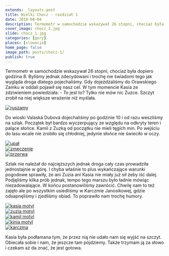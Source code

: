 ```yaml
---
extends: _layouts.post
title: Wielki Chocz - rozdział 1
date: 2018-08-04
description: Termometr w samochodzie wskazywał 26 stopni, chociaż była dopiero godzina 8. Byliśmy jednak zdecydowani i trochę nie świadomi tego jak wygląda droga dlatego pojechaliśmy.
cover_image: chocz_1.jpg
slide: chocz_1.jpg
categories: [gory]
places: [slowacja]
home_page: false
image_path: posts/chocz-1/
publish: true
---
```


Termometr w samochodzie wskazywał 26 stopni, chociaż była dopiero godzina 8. Byliśmy jednak zdecydowani i trochę nie świadomi tego jak wygląda droga dlatego pojechaliśmy. Gdy dojeżdżaliśmy do Orawskiego Zamku w oddali pojawił się nasz cel. W tym momencie Kasia ze zdziwieniem powiedziała: - To jest to? Tylko nie mów nic Zuzce. Szczyt zrobił na niej większe wrażenie niż myślała.
<div>
    <a href="{{ $page->cloudinary }}{{ $page->postPhoto }}/{{ $page->cloudinaryId }}/{{ $page->image_path }}ruszamy.jpg">
        <img data-srcset="{{ $page->cloudinary }}{{ $page->postPhotoSmall }}/{{ $page->cloudinaryId }}/{{ $page->image_path }}ruszamy.jpg 768w,{{ $page->cloudinary }}{{ $page->postPhoto }}/{{ $page->cloudinaryId }}/{{ $page->image_path }}ruszamy.jpg 1400w" data-sizes="75vw,(min-width: 1024px) 900px" data-src="{{ $page->cloudinary }}{{ $page->postPhoto }}/{{ $page->cloudinaryId }}/{{ $page->image_path }}ruszamy.jpg" alt="ruszamy" class="lazy" loading="lazy">
    </a>
</div>

Do wioski Valaská Dubová dojechaliśmy po godzinie 10 i od razu weszliśmy na szlak. Początek był bardzo wyczerpujący ze względu na odkryty teren i palące słońce. Kamil z Zuzką od początku nie mieli tęgich min. Po wejściu do lasu wcale nie zrobiło się chłodniej, jedynie słońce nie świeciło w oczy.

<div class="flex items-stretch justify-between w-full my-8 flex-wrap">
    <div class="w-full sm:w-1/2 sm:pr-2">
        <a href="{{ $page->cloudinary }}{{ $page->postPhoto }}/{{ $page->cloudinaryId }}/{{ $page->image_path }}upal.jpg">
            <img data-srcset="{{ $page->cloudinary }}{{ $page->postPhotoSmall }}/{{ $page->cloudinaryId }}/{{ $page->image_path }}upal.jpg 768w,{{ $page->cloudinary }}{{ $page->postPhoto }}/{{ $page->cloudinaryId }}/{{ $page->image_path }}upal.jpg 1400w" data-sizes="75vw,(min-width: 1024px) 900px" data-src="{{ $page->cloudinary }}{{ $page->postPhoto }}/{{ $page->cloudinaryId }}/{{ $page->image_path }}upal.jpg" alt="upał" class="lazy" loading="lazy">
        </a>
    </div>
    <div class="w-full sm:w-1/2 mt-2 sm:mt-0">
        <a href="{{ $page->cloudinary }}{{ $page->postPhoto }}/{{ $page->cloudinaryId }}/{{ $page->image_path }}zmeczenie.jpg">
            <img data-srcset="{{ $page->cloudinary }}{{ $page->postPhotoSmall }}/{{ $page->cloudinaryId }}/{{ $page->image_path }}zmeczenie.jpg 768w,{{ $page->cloudinary }}{{ $page->postPhoto }}/{{ $page->cloudinaryId }}/{{ $page->image_path }}zmeczenie.jpg 1400w" data-sizes="75vw,(min-width: 1024px) 900px" data-src="{{ $page->cloudinary }}{{ $page->postPhoto }}/{{ $page->cloudinaryId }}/{{ $page->image_path }}zmeczenie.jpg" alt="zmęczenie" class="lazy" loading="lazy">
        </a>
    </div>
    <div class="w-full mt-2">
        <a href="{{ $page->cloudinary }}{{ $page->postPhoto }}/{{ $page->cloudinaryId }}/{{ $page->image_path }}przerwa.jpg">
            <img data-srcset="{{ $page->cloudinary }}{{ $page->postPhotoSmall }}/{{ $page->cloudinaryId }}/{{ $page->image_path }}przerwa.jpg 768w,{{ $page->cloudinary }}{{ $page->postPhoto }}/{{ $page->cloudinaryId }}/{{ $page->image_path }}przerwa.jpg 1400w" data-sizes="75vw,(min-width: 1024px) 900px" data-src="{{ $page->cloudinary }}{{ $page->postPhoto }}/{{ $page->cloudinaryId }}/{{ $page->image_path }}przerwa.jpg" alt="przerwa" class="lazy" loading="lazy">
        </a>
    </div>
</div>

Szlak nie należał do najcięższych jednak droga cały czas prowadziła jednostajnie w górę. I chyba właśnie to plus wykańczające warunki pogodowe sprawiły, że ani Zuzia ani Kasia nie miały już sił żeby iść dalej. Podjęliśmy kilka prób jednak, tempo tego marszu było ładnie mówiąc niezadowalające. W końcu postanowiliśmy zawrócić. Chwilę nam to też zajęło ale po wszystkim usiedliśmy w Karczmie Janosikowej, gdzie odsapnęliśmy i zjedliśmy obiad. To poprawiło nam trochę humory.

<div class="flex items-stretch justify-between w-full my-8 flex-wrap">
    <div class="w-full sm:w-1/3 sm:pr-2">
        <a href="{{ $page->cloudinary }}{{ $page->postPhoto }}/{{ $page->cloudinaryId }}/{{ $page->image_path }}kasia_motyl.jpg">
            <img data-srcset="{{ $page->cloudinary }}{{ $page->postPhotoSmall }}/{{ $page->cloudinaryId }}/{{ $page->image_path }}kasia_motyl.jpg 768w,{{ $page->cloudinary }}{{ $page->postPhoto }}/{{ $page->cloudinaryId }}/{{ $page->image_path }}kasia_motyl.jpg 1400w" data-sizes="75vw,(min-width: 1024px) 900px" data-src="{{ $page->cloudinary }}{{ $page->postPhoto }}/{{ $page->cloudinaryId }}/{{ $page->image_path }}kasia_motyl.jpg" alt="kasia motyl" class="lazy" loading="lazy">
        </a>
    </div>
    <div class="w-full sm:w-1/3 sm:pr-2 mt-2 sm:mt-0">
        <a href="{{ $page->cloudinary }}{{ $page->postPhoto }}/{{ $page->cloudinaryId }}/{{ $page->image_path }}zuzia_motyl.jpg">
            <img data-srcset="{{ $page->cloudinary }}{{ $page->postPhotoSmall }}/{{ $page->cloudinaryId }}/{{ $page->image_path }}zuzia_motyl.jpg 768w,{{ $page->cloudinary }}{{ $page->postPhoto }}/{{ $page->cloudinaryId }}/{{ $page->image_path }}zuzia_motyl.jpg 1400w" data-sizes="75vw,(min-width: 1024px) 900px" data-src="{{ $page->cloudinary }}{{ $page->postPhoto }}/{{ $page->cloudinaryId }}/{{ $page->image_path }}zuzia_motyl.jpg" alt="zuzia motyl" class="lazy" loading="lazy">
        </a>
    </div>
    <div class="w-full sm:w-1/3 mt-2 sm:mt-0">
        <a href="{{ $page->cloudinary }}{{ $page->postPhoto }}/{{ $page->cloudinaryId }}/{{ $page->image_path }}kamil_motyl.jpg">
            <img data-srcset="{{ $page->cloudinary }}{{ $page->postPhotoSmall }}/{{ $page->cloudinaryId }}/{{ $page->image_path }}kamil_motyl.jpg 768w,{{ $page->cloudinary }}{{ $page->postPhoto }}/{{ $page->cloudinaryId }}/{{ $page->image_path }}kamil_motyl.jpg 1400w" data-sizes="75vw,(min-width: 1024px) 900px" data-src="{{ $page->cloudinary }}{{ $page->postPhoto }}/{{ $page->cloudinaryId }}/{{ $page->image_path }}kamil_motyl.jpg" alt="kamil motyl" class="lazy" loading="lazy">
        </a>
    </div>
    <div class="w-full mt-2 sm:w-1/2 sm:pr-2">
        <a href="{{ $page->cloudinary }}{{ $page->postPhoto }}/{{ $page->cloudinaryId }}/{{ $page->image_path }}kinia_motyl.jpg">
            <img data-srcset="{{ $page->cloudinary }}{{ $page->postPhotoSmall }}/{{ $page->cloudinaryId }}/{{ $page->image_path }}kinia_motyl.jpg 768w,{{ $page->cloudinary }}{{ $page->postPhoto }}/{{ $page->cloudinaryId }}/{{ $page->image_path }}kinia_motyl.jpg 1400w" data-sizes="75vw,(min-width: 1024px) 900px" data-src="{{ $page->cloudinary }}{{ $page->postPhoto }}/{{ $page->cloudinaryId }}/{{ $page->image_path }}kinia_motyl.jpg" alt="kinia motyl" class="lazy" loading="lazy">
        </a>
    </div>
    <div class="w-full mt-2 sm:w-1/2">
        <a href="{{ $page->cloudinary }}{{ $page->postPhoto }}/{{ $page->cloudinaryId }}/{{ $page->image_path }}karczma.jpg">
            <img data-srcset="{{ $page->cloudinary }}{{ $page->postPhotoSmall }}/{{ $page->cloudinaryId }}/{{ $page->image_path }}karczma.jpg 768w,{{ $page->cloudinary }}{{ $page->postPhoto }}/{{ $page->cloudinaryId }}/{{ $page->image_path }}karczma.jpg 1400w" data-sizes="75vw,(min-width: 1024px) 900px" data-src="{{ $page->cloudinary }}{{ $page->postPhoto }}/{{ $page->cloudinaryId }}/{{ $page->image_path }}karczma.jpg" alt="karczma" class="lazy" loading="lazy">
        </a>
    </div>
</div>

Kasia była podłamana tym, że przez nią nie udało nam się wyjść na szczyt. Obiecała sobie i nam, że jeszcze tam pójdziemy. Także trzymam ją za słowo i czekam aż da znać, że jest gotowa.